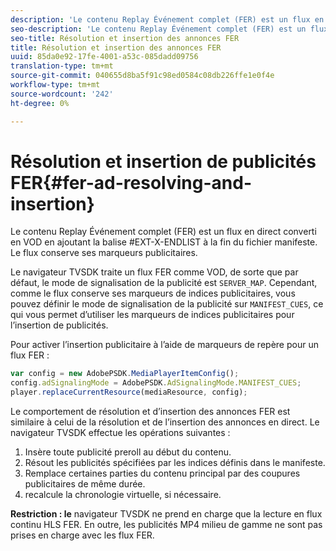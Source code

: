 ```yaml
---
description: 'Le contenu Replay Événement complet (FER) est un flux en direct converti en VOD en ajoutant la balise #EXT-X-ENDLIST à la fin du fichier manifeste. Le flux conserve ses marqueurs publicitaires.'
seo-description: 'Le contenu Replay Événement complet (FER) est un flux en direct converti en VOD en ajoutant la balise #EXT-X-ENDLIST à la fin du fichier manifeste. Le flux conserve ses marqueurs publicitaires.'
seo-title: Résolution et insertion des annonces FER
title: Résolution et insertion des annonces FER
uuid: 85da0e92-17fe-4001-a53c-085dadd09756
translation-type: tm+mt
source-git-commit: 040655d8ba5f91c98ed0584c08db226ffe1e0f4e
workflow-type: tm+mt
source-wordcount: '242'
ht-degree: 0%

---
```



# Résolution et insertion de publicités FER{#fer-ad-resolving-and-insertion}

Le contenu Replay Événement complet (FER) est un flux en direct converti en VOD en ajoutant la balise #EXT-X-ENDLIST à la fin du fichier manifeste. Le flux conserve ses marqueurs publicitaires.

Le navigateur TVSDK traite un flux FER comme VOD, de sorte que par défaut, le mode de signalisation de la publicité est `SERVER_MAP`. Cependant, comme le flux conserve ses marqueurs de indices publicitaires, vous pouvez définir le mode de signalisation de la publicité sur `MANIFEST_CUES`, ce qui vous permet d’utiliser les marqueurs de indices publicitaires pour l’insertion de publicités.

Pour activer l’insertion publicitaire à l’aide de marqueurs de repère pour un flux FER :

```js
var config = new AdobePSDK.MediaPlayerItemConfig(); 
config.adSignalingMode = AdobePSDK.AdSignalingMode.MANIFEST_CUES; 
player.replaceCurrentResource(mediaResource, config);
```

Le comportement de résolution et d’insertion des annonces FER est similaire à celui de la résolution et de l’insertion des annonces en direct. Le navigateur TVSDK effectue les opérations suivantes :

1. Insère toute publicité preroll au début du contenu.
1. Résout les publicités spécifiées par les indices définis dans le manifeste.
1. Remplace certaines parties du contenu principal par des coupures publicitaires de même durée.
1. recalcule la chronologie virtuelle, si nécessaire.

**Restriction : le** navigateur TVSDK ne prend en charge que la lecture en flux continu HLS FER. En outre, les publicités MP4 milieu de gamme ne sont pas prises en charge avec les flux FER.
